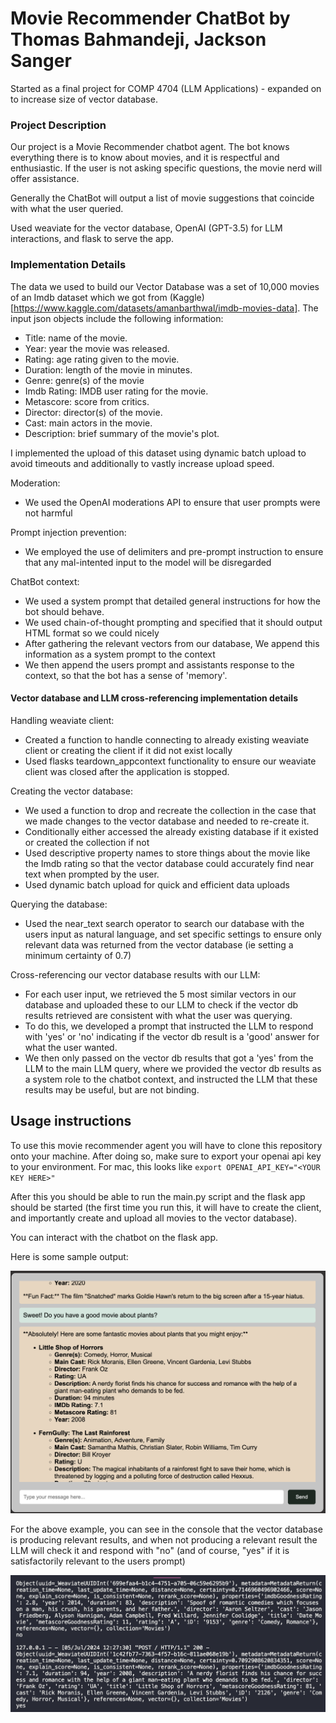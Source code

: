 # Movie Recommender ChatBot by Thomas Bahmandeji, Jackson Sanger

Started as a final project for COMP 4704 (LLM Applications) - expanded on to increase size of vector database.

### Project Description
Our project is a Movie Recommender chatbot agent. The bot knows everything there is to know about movies, and it is respectful and enthusiastic. If the user is not asking specific questions, the movie nerd will offer assistance.

Generally the ChatBot will output a list of movie suggestions that coincide with what the user queried.

Used weaviate for the vector database, OpenAI (GPT-3.5) for LLM interactions, and flask to serve the app.

### Implementation Details

The data we used to build our Vector Database was a set of 10,000 movies of an Imdb dataset which we got from (Kaggle)[https://www.kaggle.com/datasets/amanbarthwal/imdb-movies-data]. The input json objects include the following information:
* Title: name of the movie.
* Year: year the movie was released.
* Rating: age rating given to the movie. 
* Duration: length of the movie in minutes.
* Genre: genre(s) of the movie
* Imdb Rating: IMDB user rating for the movie.
* Metascore: score from critics.
* Director: director(s) of the movie.
* Cast: main actors in the movie.
* Description: brief summary of the movie's plot.

I implemented the upload of this dataset using dynamic batch upload to avoid timeouts and additionally to vastly increase upload speed.

Moderation:
- We used the OpenAI moderations API to ensure that user prompts were not harmful

Prompt injection prevention:
- We employed the use of delimiters and pre-prompt instruction to ensure that any mal-intented input to the model will be disregarded

ChatBot context:
- We used a system prompt that detailed general instructions for how the bot should behave.
- We used chain-of-thought prompting and specified that it should output HTML format so we could nicely 
- After gathering the relevant vectors from our database, We append this information as a system prompt to the context
- We then append the users prompt and assistants response to the context, so that the bot has a sense of 'memory'.

#### Vector database and LLM cross-referencing implementation details

Handling weaviate client:
- Created a function to handle connecting to already existing weaviate client or creating the client if it did not exist locally
- Used flasks teardown_appcontext functionality to ensure our weaviate client was closed after the application is stopped.

Creating the vector database:
- We used a function to drop and recreate the collection in the case that we made changes to the vector database and needed to re-create it.
- Conditionally either accessed the already existing database if it existed or created the collection if not
- Used descriptive property names to store things about the movie like the Imdb rating so that the vector database could accurately find near text when prompted by the user. 
- Used dynamic batch upload for quick and efficient data uploads

Querying the database:
- Used the near_text search operator to search our database with the users input as natural language, and set specific settings to ensure only relevant data was returned from the vector database (ie setting a minimum certainty of 0.7)

Cross-referencing our vector database results with our LLM:
- For each user input, we retrieved the 5 most similar vectors in our database and uploaded these to our LLM to check if the vector db results retrieved are consistent with what the user was querying.
- To do this, we developed a prompt that instructed the LLM to respond with 'yes' or 'no' indicating if the vector db result is a 'good' answer for what the user wanted.
- We then only passed on the vector db results that got a 'yes' from the LLM to the main LLM query, where we provided the vector db results as a system role to the chatbot context, and instructed the LLM that these results may be useful, but are not binding.


## Usage instructions

To use this movie recommender agent you will have to clone this repository onto your machine. After doing so, make sure to export your openai api key to your environment. For mac, this looks like ```export OPENAI_API_KEY="<YOUR KEY HERE>"```

After this you should be able to run the main.py script and the flask app should be started (the first time you run this, it will have to create the client, and importantly create and upload all movies to the vector database).

You can interact with the chatbot on the flask app.

Here is some sample output:

![flask app output screenshot](https://github.com/thom-bahm/MovieRecommender/blob/main/flaskapp_output_sc.png?raw=true)


For the above example, you can see in the console that the vector database is producing relevant results, and when not producing a relevant result the LLM will check it and respond with "no" (and of course, "yes" if it is satisfactorily relevant to the users prompt)

![Vector database output screenshot](https://github.com/thom-bahm/MovieRecommender/blob/main/vectordb_output_example.png?raw=true)

